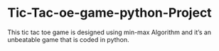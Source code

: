 # Tic-Tac-oe-game-python-Project
This tic tac toe game is designed using min-max Algorithm and it’s an unbeatable game that is coded in python. 
